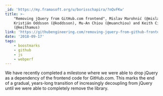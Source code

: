 ```yaml
---
_id: 'https://my.framasoft.org/u/borisschapira/?nQvFKw'
title: >-
    "Removing jQuery from GitHub.com frontend", Mislav Marohnić (@mislac),
    Kristján Oddsson (@koddsson), Mu-An Chiou (@muanchiou) and Keith Cirkel
    (@keithamus)
link: 'https://githubengineering.com/removing-jquery-from-github-frontend/'
date: '2018-09-17'
tags:
    - boostmarks
    - github
    - js
    - webperf
---
```


<div class="markdown"><p>We have recently completed a milestone where we were able to drop jQuery as a dependency of the frontend code for GitHub.com. This marks the end of a gradual, years-long transition of increasingly decoupling from jQuery until we were able to completely remove the library.
</p></div>
